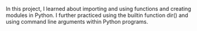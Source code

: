 In this project, I learned about importing and using functions and creating modules in Python. I further practiced using the builtin function dir() and using command line arguments within Python programs.
